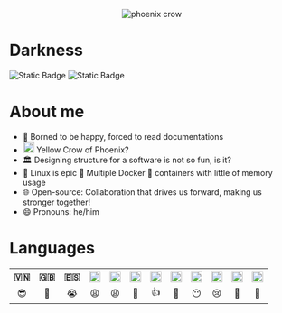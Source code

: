 <p align="center">
  <img alt="phoenix crow" src="https://i.imgur.com/8MHbTKY.png"/>
</p>


# Darkness
![Static Badge](https://img.shields.io/badge/%F0%9F%90%A6-Darkness-ffd600)
![Static Badge](https://img.shields.io/badge/%F0%9F%8E%93-Computer_Science-ffd600)

# About me
- 📕 Borned to be happy, forced to read documentations
- <img src="https://i.imgur.com/0e7l9H8.gif" alt="icon" width="20" height="20"/> Yellow Crow of Phoenix?
- 🏛️ Designing structure for a software is not so fun, is it?
- 🐧 Linux is epic 💪 Multiple Docker 🐳 containers with little of memory usage
- 🌐 Open-source: Collaboration that drives us forward, making us stronger together!
- 😄 Pronouns: he/him

# Languages
<table align="center">
  <tr align="center">
    <th>🇻🇳</th>
    <th>🇬🇧</th>
    <th>🇪🇸</th>
    <th><img alt="C" src="https://upload.wikimedia.org/wikipedia/commons/1/19/C_Logo.png?20201023095457" width="20" height="20"></th>
    <th><img alt="Python" src="https://s3.dualstack.us-east-2.amazonaws.com/pythondotorg-assets/media/community/logos/python-logo-only.png" width="20" height="20"></th>
    <th><img alt="JavaScript" src="https://upload.wikimedia.org/wikipedia/commons/thumb/9/99/Unofficial_JavaScript_logo_2.svg/768px-Unofficial_JavaScript_logo_2.svg.png?20141107110902" width="20" height="20"/></th>
    <th><img alt="TypeScript" src="https://upload.wikimedia.org/wikipedia/commons/thumb/4/4c/Typescript_logo_2020.svg/768px-Typescript_logo_2020.svg.png?20221110153201" width="20" height="20"></th>
    <th><img alt="Rust" src="https://upload.wikimedia.org/wikipedia/commons/thumb/0/0f/Original_Ferris.svg/768px-Original_Ferris.svg.png?20190503092623" width="20" height="20"/></th>
    <th><img alt="Hyper Text Marking Language" src="https://upload.wikimedia.org/wikipedia/commons/6/61/HTML5_logo_and_wordmark.svg" width="20" height="20"/></th>
    <th><img alt="Cascading Style Sheet" src="https://upload.wikimedia.org/wikipedia/commons/d/d5/CSS3_logo_and_wordmark.svg" width="20" height="20"/></th>
    <th><img alt="TailwindCSS" src="https://upload.wikimedia.org/wikipedia/commons/d/d5/Tailwind_CSS_Logo.svg" width="20" height="20"/></th>
    <th><img alt="PosgreSQL" src="https://upload.wikimedia.org/wikipedia/commons/2/29/Postgresql_elephant.svg" width="20" height="20"/></th>
  </tr>
  <tr align="center">
    <td>😎</td>
    <td>🤫</td>
    <td>😭</td>
    <td>😩</td>
    <td>😩</td>
    <td>🙈</td>
    <td>👍</td>
    <td>🥹</td>
    <td>😶</td>
    <td>😢</td>
    <td>🥰</td>
    <td>🫠</td>
  </tr>
</table>
